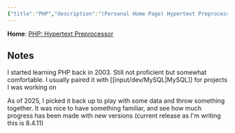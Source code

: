 ```yaml
---
{"title":"PHP","description":"(Personal Home Page) Hypertext Preprocessor","date":"2025-08-09","tags":["webdev","development"],"dg-publish":true,"created":"2025-08-09 18:52:39","updated":"2025-08-09T18:56:35-04:00","permalink":"/input/dev/php/","dgPassFrontmatter":true,"noteIcon":"3"}
---
```


**Home**: [PHP: Hypertext Preprocessor](https://www.php.net/)
## Notes
I started learning PHP back in 2003. Still not proficient but somewhat comfortable. I usually paired it with [[input/dev/MySQL\|MySQL]] for projects I was working on

As of 2025, I picked it back up to play with some data and throw something together. It was nice to have something familiar, and see how much progress has been made with new versions (current release as I'm writing this is 8.4.11)
